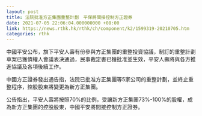 ```yaml
---
layout: post
title: 法院批准方正集團重整計劃　平保將間接控制方正證券
date: 2021-07-05 22:06:04.000000000 +08:00
link: https://news.rthk.hk/rthk/ch/component/k2/1599319-20210705.htm
categories: rthk
---
```


中國平安公布，旗下平安人壽有份參與方正集團的重整投資協議，制訂的重整計劃草案已獲債權人會議表決通過，民事裁定書已獲批准並生效，平安人壽將與各方推進協議及各項後續工作。

中國方正證券發出通告指，法院已批准方正集團等5家公司的重整計劃，並終止重整程序，控股股東將變更為新方正集團。

公告指出，平安人壽將按照70%的比例，受讓新方正集團73%-100%的股權，成為新方正集團的控股股東，中國平安將間接控制方正證券。
